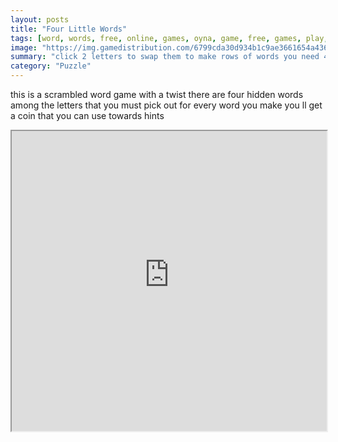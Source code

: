 ```yaml
---
layout: posts
title: "Four Little Words"
tags: [word, words, free, online, games, oyna, game, free, games, play, play, games]
image: "https://img.gamedistribution.com/6799cda30d934b1c9ae3661654a4361b.jpg"
summary: "click 2 letters to swap them to make rows of words you need 4 words to complete the level for each word you make you get a coin trade coins for hints  free online games oyna game free games play play games"
category: "Puzzle"
---
```


this is a scrambled word game with a twist there are four hidden words among the letters that you must pick out for every word you make you ll get a coin that you can use towards hints

<iframe width="100%" height="480px;" src="https://html5.gamedistribution.com/6799cda30d934b1c9ae3661654a4361b/"></iframe>